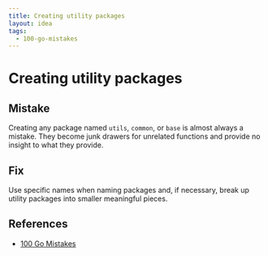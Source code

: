 ```yaml
---
title: Creating utility packages
layout: idea
tags:
  - 100-go-mistakes
---
```


# Creating utility packages

## Mistake

Creating any package named `utils`, `common`, or `base` is almost always
a mistake. They become junk drawers for unrelated functions and provide no
insight to what they provide.

## Fix

Use specific names when naming packages and, if necessary, break up utility
packages into smaller meaningful pieces.

## References

- [100 Go Mistakes](/reference/100-Go-Mistakes-and-How-to-Avoid-Them)
